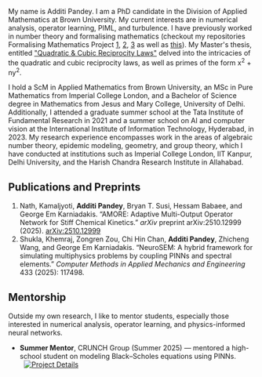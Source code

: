 <p>My name is Additi Pandey. I am a PhD candidate in the Division of Applied Mathematics at Brown University. My current interests are in numerical analysis, operator learning, PIML, and turbulence. I have previously worked in number theory and formalising mathematics (checkout my repositories Formalising Mathematics Project <a href="https://github.com/cyclotomicextension/Formalising-Mathematics-Project-1">1</a>, <a href="https://github.com/cyclotomicextension/Formalising-Mathematics-Project-2">2</a>, <a href="https://github.com/cyclotomicextension/Formalising-Mathematics-Project-3">3</a> as well as <a href="https://xenaproject.wordpress.com/2022/07/29/teaching-formalisation-to-mathematics-undergraduates/">this</a>). My Master's thesis, entitled <a href="https://github.com/cyclotomicextension/MSc-Thesis-Algebraic-Number-Theory-.git">"Quadratic & Cubic Reciprocity Laws"</a> delved into the intricacies of the quadratic and cubic reciprocity laws, as well as primes of the form x<sup>2</sup> + ny<sup>2</sup>.<p>

<p>I hold a ScM in Applied Mathematics from Brown University, an MSc in Pure Mathematics from Imperial College London, and a Bachelor of Science degree in Mathematics from Jesus and Mary College, University of Delhi. Additionally, I attended a graduate summer school at the Tata Institute of Fundamental Research in 2021 and a summer school on AI and computer vision at the International Institute of Information Technology, Hyderabad, in 2023. My research experience encompasses work in the areas of algebraic number theory, epidemic modeling, geometry, and group theory, which I have conducted at institutions such as Imperial College London, IIT Kanpur, Delhi University, and the Harish Chandra Research Institute in Allahabad.<p>
<!-- 
<p>This website features my resume (perhaps, an outdated one), links to my blog, and a selection of projects that I have undertaken to explore my diverse interests. If you share any of these interests, I invite you to visit my blog, where I occasionally offer reflections and insights on my academic experiences, as well as provide guidance on the internship application process. These can be accessed <a href="http://cyclot0micextension.wordpress.com/">here!</a>. Moreover, if you enjoy mathematics and physics-related videos, you can check out my <a href="https://www.youtube.com/@CyclotomicExposition"> YouTube channel</a>.<p> -->
  
<h2 id="publications">Publications and Preprints</h2>

<ol class="pubs">
  
  <li>
    Nath, Kamaljyoti, <strong>Additi Pandey</strong>, Bryan T. Susi, Hessam Babaee, and George Em Karniadakis.
    “AMORE: Adaptive Multi-Output Operator Network for Stiff Chemical Kinetics.”
    <em>arXiv</em> preprint arXiv:2510.12999 (2025).
    <a href="https://arxiv.org/abs/2510.12999" target="_blank" rel="noopener">arXiv:2510.12999</a>
  </li>
  
  <li>
    Shukla, Khemraj, Zongren Zou, Chi Hin Chan, <strong>Additi Pandey</strong>, Zhicheng Wang, and George Em Karniadakis.
    “NeuroSEM: A hybrid framework for simulating multiphysics problems by coupling PINNs and spectral elements.”
    <em>Computer Methods in Applied Mechanics and Engineering</em> 433 (2025): 117498.
  </li>

</ol>

<div class="container" style="max-width: 860px; margin-top: 18px;">
  <h2>Mentorship</h2>
  <p>
    Outside my own research, I like to mentor students, especially those interested in numerical analysis, operator learning, and physics-informed neural networks.
  </p>

  <ul>
<li>
  <strong>Summer Mentor</strong>, CRUNCH Group (Summer 2025) — mentored a high-school student on modeling Black–Scholes equations using PINNs.
  <span class="badge-row" style="display:inline-flex; gap:8px; margin-left:8px;">
    <a href="https://sites.google.com/view/blackscholes-bobbywholey/home" target="_blank" rel="noopener">
<img alt="Project Details"
     src="https://img.shields.io/badge/Project%20Details-Open-2ea44f?style=flat&logo=google-chrome&logoColor=white">
    </a>
  </span>
</li>
  </ul>
 </div>


